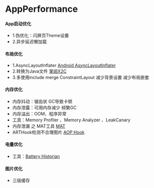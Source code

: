 # AppPerformance
#### App启动优化 
- 1.伪优化：闪屏页Theme设置
- 2.异步延迟懒加载
#### 布局优化
- 1.AsyncLayoutInflater [Android AsyncLayoutInflater](https://www.jianshu.com/p/f0c0eda06ae4)
- 2.转换为Java文件 [掌阅X2C](https://github.com/iReaderAndroid/X2C)
- 3.多使用include merge ConstraintLayout 减少背景设置 减少布局嵌套
#### 内存优化
- 内存抖动：锯齿状 GC导致卡顿
- 内存泄露：可用内存减少 频繁GC
- 内存溢出：OOM、程序异常
- 工具：Memory Profiler 、Memory Analyzer 、LeakCanary
- 内存泄漏 之 MAT工具 [MAT](https://www.eclipse.org/mat/downloads.php)
- ARTHook检测不合理图片 [AOP Hook](https://github.com/tiann/epic)
#### 电量优化
- 工具：[Battery Historian](https://github.com/google/battery-historian)
#### 图片优化
- 三级缓存




